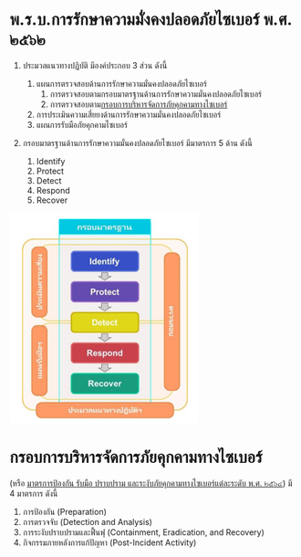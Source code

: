 # พ.ร.บ.การรักษาความมั่งคงปลอดภัยไซเบอร์ พ.ศ. ๒๕๖๒

1. ประมวลแนวทางปฏิบัติ มีองค์ประกอบ 3 ส่วน ดังนี้
   1. แผนการตรวจสอบด้านการรักษาความมั่นคงปลอดภัยไซเบอร์
      1. การตรวจสอบตามกรอบมาตรฐานด้านการรักษาความมั่นคงปลอดภัยไซเบอร์
      2. การตรวจสอบตาม[กรอบการบริหารจัดการภัยคุกคามทางไซเบอร์](#กรอบการบริหารจัดการภัยคุกคามทางไซเบอร์ )
   2. การประเมินความเสี่ยยงด้านการรักษาความมั่นคงปลอดภัยไซเบอร์
   3. แผนการรับมือภัยคุกคามไซเบอร์
   
2. กรอบมาตรฐานด้านการรักษาความมั่นคงปลอดภัยไซเบอร์ มีมาตรการ 5 ด้าน ดังนี้
   1. Identify
   2. Protect
   3. Detect
   4. Respond
   5. Recover

![](/IncidentResponse/img/NIST.PNG)


# กรอบการบริหารจัดการภัยคุกคามทางไซเบอร์ 
(หรือ [มาตรการป้องกัน รับมือ ปราบปราม และระงับภัยคุกคามทางไซเบอร์แต่ละระดับ พ.ศ. ๒๕๖๔](http://www.ratchakitcha.soc.go.th/DATA/PDF/2564/E/303/T_0003.PDF)) มี 4 มาตรการ ดังนี้
1. การป้องกัน (Preparation)
2. การตรวจจับ (Detection and Analysis)
3. การระงับปราบปรามและฟื้นฟุ (Containment, Eradication, and Recovery)
4. กิจกรรมภายหลังการแก้ปัญหา (Post-Incident Activity)

